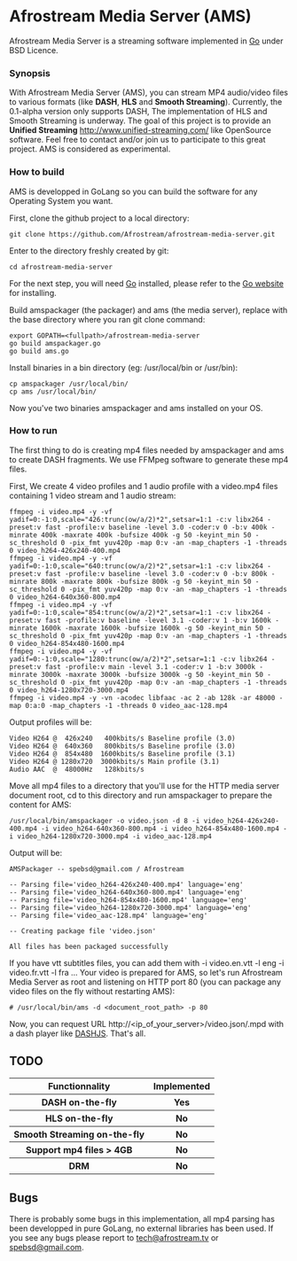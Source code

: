 Afrostream Media Server (AMS)
===
Afrostream Media Server is a streaming software implemented in [Go](http://golang.org) under BSD Licence.

### Synopsis
With Afrostream Media Server (AMS), you can stream MP4 audio/video files to various formats (like **DASH**, **HLS** and **Smooth Streaming**). Currently, the 0.1-alpha version only supports DASH, The implementation of HLS and Smooth Streaming is underway. The goal of this project is to provide an **Unified Streaming** http://www.unified-streaming.com/ like OpenSource software. Feel free to contact and/or join us to participate to this great project. AMS is considered as experimental.

### How to build
AMS is developped in GoLang so you can build the software for any Operating System you want.

First, clone the github project to a local directory:

	git clone https://github.com/Afrostream/afrostream-media-server.git

Enter to the directory freshly created by git:

	cd afrostream-media-server

For the next step, you will need [Go](http://golang.org) installed, please refer to the [Go website](http://golang.org) for installing.

Build amspackager (the packager) and ams (the media server), replace <fullpath> with the base directory where you ran git clone command:

	export GOPATH=<fullpath>/afrostream-media-server
	go build amspackager.go
	go build ams.go

Install binaries in a bin directory (eg: /usr/local/bin or /usr/bin):

	cp amspackager /usr/local/bin/
	cp ams /usr/local/bin/

Now you've two binaries amspackager and ams installed on your OS.

### How to run
The first thing to do is creating mp4 files needed by amspackager and ams to create DASH fragments. We use FFMpeg software to generate these mp4 files.

First, We create 4 video profiles and 1 audio profile with a video.mp4 files containing 1 video stream and 1 audio stream:

	ffmpeg -i video.mp4 -y -vf yadif=0:-1:0,scale="426:trunc(ow/a/2)*2",setsar=1:1 -c:v libx264 -preset:v fast -profile:v baseline -level 3.0 -coder:v 0 -b:v 400k -minrate 400k -maxrate 400k -bufsize 400k -g 50 -keyint_min 50 -sc_threshold 0 -pix_fmt yuv420p -map 0:v -an -map_chapters -1 -threads 0 video_h264-426x240-400.mp4
	ffmpeg -i video.mp4 -y -vf yadif=0:-1:0,scale="640:trunc(ow/a/2)*2",setsar=1:1 -c:v libx264 -preset:v fast -profile:v baseline -level 3.0 -coder:v 0 -b:v 800k -minrate 800k -maxrate 800k -bufsize 800k -g 50 -keyint_min 50 -sc_threshold 0 -pix_fmt yuv420p -map 0:v -an -map_chapters -1 -threads 0 video_h264-640x360-800.mp4
	ffmpeg -i video.mp4 -y -vf yadif=0:-1:0,scale="854:trunc(ow/a/2)*2",setsar=1:1 -c:v libx264 -preset:v fast -profile:v baseline -level 3.1 -coder:v 1 -b:v 1600k -minrate 1600k -maxrate 1600k -bufsize 1600k -g 50 -keyint_min 50 -sc_threshold 0 -pix_fmt yuv420p -map 0:v -an -map_chapters -1 -threads 0 video_h264-854x480-1600.mp4
	ffmpeg -i video.mp4 -y -vf yadif=0:-1:0,scale="1280:trunc(ow/a/2)*2",setsar=1:1 -c:v libx264 -preset:v fast -profile:v main -level 3.1 -coder:v 1 -b:v 3000k -minrate 3000k -maxrate 3000k -bufsize 3000k -g 50 -keyint_min 50 -sc_threshold 0 -pix_fmt yuv420p -map 0:v -an -map_chapters -1 -threads 0 video_h264-1280x720-3000.mp4
	ffmpeg -i video.mp4 -y -vn -acodec libfaac -ac 2 -ab 128k -ar 48000 -map 0:a:0 -map_chapters -1 -threads 0 video_aac-128.mp4

Output profiles will be:

	Video H264 @  426x240   400kbits/s Baseline profile (3.0)
	Video H264 @  640x360   800kbits/s Baseline profile (3.0)
	Video H264 @  854x480  1600kbits/s Baseline profile (3.1)
	Video H264 @ 1280x720  3000kbits/s Main profile (3.1)
	Audio AAC  @  48000Hz   128kbits/s

Move all mp4 files to a directory that you'll use for the HTTP media server document root, cd to this directory and run amspackager to prepare the content for AMS:

	/usr/local/bin/amspackager -o video.json -d 8 -i video_h264-426x240-400.mp4 -i video_h264-640x360-800.mp4 -i video_h264-854x480-1600.mp4 -i video_h264-1280x720-3000.mp4 -i video_aac-128.mp4

Output will be:

	AMSPackager -- spebsd@gmail.com / Afrostream
	
	-- Parsing file='video_h264-426x240-400.mp4' language='eng'
	-- Parsing file='video_h264-640x360-800.mp4' language='eng'
	-- Parsing file='video_h264-854x480-1600.mp4' language='eng'
	-- Parsing file='video_h264-1280x720-3000.mp4' language='eng'
	-- Parsing file='video_aac-128.mp4' language='eng'
	
	-- Creating package file 'video.json'
	
	All files has been packaged successfully

If you have vtt subtitles files, you can add them with -i video.en.vtt -l eng -i video.fr.vtt -l fra ...
Your video is prepared for AMS, so let's run Afrostream Media Server as root and listening on HTTP port 80 (you can package any video files on the fly without restarting AMS):

	# /usr/local/bin/ams -d <document_root_path> -p 80

Now, you can request URL http://<ip_of_your_server>/video.json/.mpd with a dash player like [DASHJS](http://dashif.org/reference/players/javascript/v1.5.1/samples/dash-if-reference-player/index.html). That's all.

## TODO
<table>
<tr>
<th>Functionnality</th>
<th>Implemented</th>
</tr>
<tr>
<th>DASH on-the-fly</th>
<th>Yes</th>
</tr>
<tr>
<th>HLS on-the-fly</th>
<th>No</th>
</tr>
<tr>
<th>Smooth Streaming on-the-fly</th>
<th>No</th>
</tr>
<tr>
<tr>
<th>Support mp4 files > 4GB</th>
<th>No</th>
</tr>
<th>DRM</th>
<th>No</th>
</tr>
</table>

## Bugs
There is probably some bugs in this implementation, all mp4 parsing has been developped in pure GoLang, no external libraries has been used. If you see any bugs please report to tech@afrostream.tv or spebsd@gmail.com.
